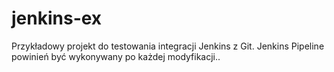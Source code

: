 # jenkins-ex

Przykładowy projekt do testowania integracji Jenkins z Git.
Jenkins Pipeline powinień być wykonywany po każdej modyfikacji..
